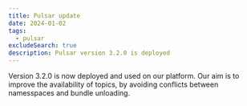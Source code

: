 ```yaml
---
title: Pulsar update
date: 2024-01-02
tags:
  - pulsar
excludeSearch: true
description: Pulsar version 3.2.0 is deployed
---
```


Version 3.2.0 is now deployed and used on our platform. Our aim is to improve the availability of topics, by avoiding conflicts between namesspaces and bundle unloading.

